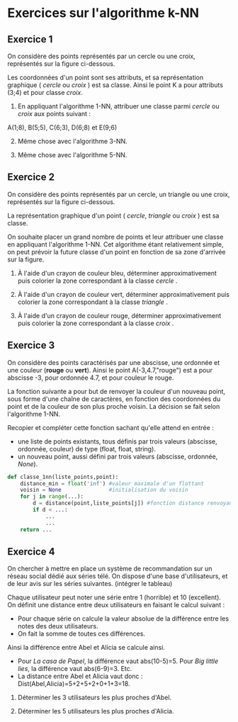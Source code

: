# Exercices sur l'algorithme k-NN

## Exercice 1

On considère des points représentés par un cercle ou une croix, représentés sur la figure ci-dessous.

Les coordonnées d'un point sont ses attributs, et sa représentation graphique ( _cercle_ ou _croix_ ) est sa classe.
Ainsi le point K a pour attributs (3;4) et pour classe _croix_.

1. En appliquant l'algorithme 1-NN, attribuer une classe parmi _cercle_ ou _croix_ aux points suivant :

A(1;8), B(5;5), C(6;3), D(6;8) et E(9;6)

2. Même chose avec l'algorithme 3-NN.

3. Même chose avec l'algorithme 5-NN.


## Exercice 2

On considère des points représentés par un cercle, un triangle ou une croix, représentés sur la figure ci-dessous.

La représentation graphique d'un point ( _cercle_, _triangle_ ou _croix_ ) est sa classe.

On souhaite placer un grand nombre de points et leur attribuer une classe en appliquant l'algorithme 1-NN.
Cet algorithme étant relativement simple, on peut prévoir la future classe d'un point en fonction de sa zone d'arrivée
sur la figure.

1. À l'aide d'un crayon de couleur bleu, déterminer approximativement puis colorier la zone correspondant à la classe _cercle_ .

2. À l'aide d'un crayon de couleur vert, déterminer approximativement puis colorier la zone correspondant à la classe _triangle_ .

3. À l'aide d'un crayon de couleur rouge, déterminer approximativement puis colorier la zone correspondant à la classe _croix_ .


## Exercice 3

On considère des points caractérisés par une abscisse, une ordonnée et une couleur (**rouge** ou **vert**).
Ainsi le point A(-3,4.7,"rouge") est a pour abscisse -3, pour ordonnée 4.7, et pour couleur le rouge.

La fonction suivante a pour but de renvoyer la couleur d'un nouveau point, sous forme d'une chaîne de
caractères, en fonction des coordonnées du point et de la couleur de son plus proche voisin.
La décision se fait selon l'algorithme 1-NN.

Recopier et compléter cette fonction sachant qu'elle attend en entrée :
+ une liste de points existants, tous définis par trois valeurs (abscisse, ordonnée, couleur) de type (float, float, string).
+ un nouveau point, aussi défini par trois valeurs (abscisse, ordonnée, *None*).


```python
def classe_1nn(liste_points,point):
    distance_min = float('inf') #valeur maximale d'un flottant
    voisin = None               #initialisation du voisin
    for j in range(...):
        d = distance(point,liste_points[j]) #fonction distance renvoyant la distance (float) entre deux points
        if d < ...:
            ...
			...
    return ...
```

## Exercice 4

On chercher à mettre en place un système de recommandation sur un réseau social dédié aux séries télé.
On dispose d'une base d'utilisateurs, et de leur avis sur les séries suivantes.
(intégrer le tableau)

Chaque utilisateur peut noter une série entre 1 (horrible) et 10 (excellent). On définit une distance
entre deux utilisateurs en faisant le calcul suivant :
+ Pour chaque série on calcule la valeur absolue de la différence entre les notes des deux utilisateurs.
+ On fait la somme de toutes ces différences.

Ainsi la différence entre Abel et Alicia se calcule ainsi.
+ Pour *La casa de Papel*, la différence vaut abs(10-5)=5. Pour *Big little lies*, la différence vaut
abs(6-9)=3. Etc.
+ La distance entre Abel et Alicia vaut donc : Dist(Abel,Alicia)=5+2+5+2+0+1+3=18.

1. Déterminer les 3 utilisateurs les plus proches d'Abel.

2. Déterminer les 5 utilisateurs les plus proches d'Alicia.